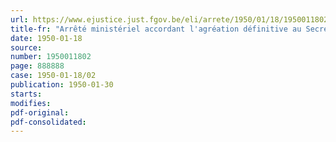```yaml
---
url: https://www.ejustice.just.fgov.be/eli/arrete/1950/01/18/1950011802/justel
title-fr: "Arrêté ministériel accordant l'agréation définitive au Secrétariat social d'Employeurs, Secrétariat social de Renaix et Environs, à Renaix."
date: 1950-01-18
source:
number: 1950011802
page: 888888
case: 1950-01-18/02
publication: 1950-01-30
starts:
modifies:
pdf-original:
pdf-consolidated:
---
```


